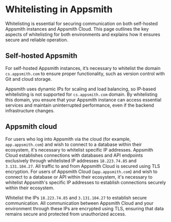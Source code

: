 # Whitelisting in Appsmith

Whitelisting is essential for securing communication on both self-hosted Appsmith instances and Appsmith Cloud. This page outlines the key aspects of whitelisting for both environments and explains how it ensures secure and reliable operation.

## Self-hosted Appsmith

For self-hosted Appsmith instances, it’s necessary to whitelist the domain `cs.appsmith.com` to ensure proper functionality, such as version control with Git and cloud storage.

Appsmith uses dynamic IPs for scaling and load balancing, so IP-based whitelisting is not supported for `cs.appsmith.com` domain. By whitelisting this domain, you ensure that your Appsmith instance can access essential services and maintain uninterrupted performance, even if the backend infrastructure changes.

## Appsmith cloud
For users who log into Appsmith via the cloud (for example, `app.appsmith.com`) and wish to connect to a database within their ecosystem, it's necessary to whitelist specific IP addresses. Appsmith Cloud establishes connections with databases and API endpoints exclusively through whitelisted IP addresses `18.223.74.85` and `3.131.104.27`. All traffic to and from Appsmith Cloud is secured using TLS encryption.
For users of Appsmith Cloud (`app.appsmith.com`) and wish to connect to a database or API within their ecosystem, it's necessary to whitelist Appsmith's specific IP addresses to establish connections securely within their ecosystem.

Whitelist the IPs `18.223.74.85` and `3.131.104.27` to establish secure communication. All communication between Appsmith Cloud and your environment through these IPs are encrypted using TLS, ensuring that data remains secure and protected from unauthorized access.
